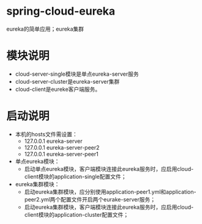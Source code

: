 # spring-cloud-eureka
eureka的简单应用；eureka集群

# 模块说明
- cloud-server-single模块是单点eureka-server服务
- cloud-server-cluster是eureka-server集群
- cloud-client是eureke客户端服务。

# 启动说明
- 本机的hosts文件需设置：
  - 127.0.0.1       eureka-server
  - 127.0.0.1     eureka-server-peer2
  - 127.0.0.1    eureka-server-peer1
- 单点eureka模块：
  - 启动单点eureka模块，客户端模块连接此eureka服务时，应启用cloud-client模块的application-single配置文件；
- eureka集群模块：
  - 启动eureka集群模块，应分别使用application-peer1.yml和application-peer2.yml两个配置文件开启两个eurake-server服务；
  - 启动eureka集群模块，客户端模块连接此eureka服务时，应启用cloud-client模块的application-cluster配置文件；


